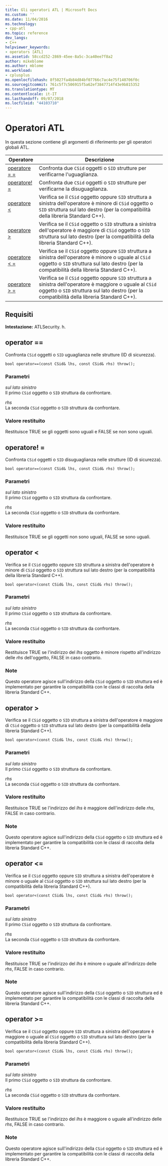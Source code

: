```yaml
---
title: Gli operatori ATL | Microsoft Docs
ms.custom: ''
ms.date: 11/04/2016
ms.technology:
- cpp-atl
ms.topic: reference
dev_langs:
- C++
helpviewer_keywords:
- operators [ATL]
ms.assetid: 58ccd252-2869-45ee-8a5c-3ca40ee7f8a2
author: mikeblome
ms.author: mblome
ms.workload:
- cplusplus
ms.openlocfilehash: 8f5027fa4b84d84bf07766c7ac4e75f140706f0c
ms.sourcegitcommit: 761c5f7c506915f5a62ef3847714f43e9b815352
ms.translationtype: MT
ms.contentlocale: it-IT
ms.lasthandoff: 09/07/2018
ms.locfileid: "44103710"
---
```

# <a name="atl-operators"></a>Operatori ATL

In questa sezione contiene gli argomenti di riferimento per gli operatori globali ATL.

|Operatore|Descrizione|
|--------------|-----------------|
|[operatore = =](#operator_eq_eq)|Confronta due `CSid` oggetti o `SID` strutture per verificarne l'uguaglianza.|
|[operatore! =](#operator_neq)|Confronta due `CSid` oggetti o `SID` strutture per verificarne la disuguaglianza.|
|[operatore <](#operator_lt)|Verifica se il `CSid` oggetto oppure `SID` struttura a sinistra dell'operatore è minore di `CSid` oggetto o `SID` struttura sul lato destro (per la compatibilità della libreria Standard C++).|
|[operatore >](#operator_gt)|Verifica se il `CSid` oggetto o `SID` struttura a sinistra dell'operatore è maggiore di `CSid` oggetto o `SID` struttura sul lato destro (per la compatibilità della libreria Standard C++).|
|[operatore < =](#operator_lt__eq)|Verifica se il `CSid` oggetto oppure `SID` struttura a sinistra dell'operatore è minore o uguale al `CSid` oggetto o `SID` struttura sul lato destro (per la compatibilità della libreria Standard C++).|
|[operatore > =](#operator_gt__eq)|Verifica se il `CSid` oggetto oppure `SID` struttura a sinistra dell'operatore è maggiore o uguale al `CSid` oggetto o `SID` struttura sul lato destro (per la compatibilità della libreria Standard C++).|

## <a name="requirements"></a>Requisiti

**Intestazione:** ATLSecurity. h.

##  <a name="operator_eq_eq"></a>  operator ==

Confronta `CSid` oggetti o `SID` uguaglianza nelle strutture (ID di sicurezza).

```   
bool operator==(const CSid& lhs, const CSid& rhs) throw();
```

### <a name="parameters"></a>Parametri

*sul lato sinistro*  
Il primo `CSid` oggetto o `SID` struttura da confrontare.

*rhs*  
La seconda `CSid` oggetto o `SID` struttura da confrontare.

### <a name="return-value"></a>Valore restituito

Restituisce TRUE se gli oggetti sono uguali e FALSE se non sono uguali.

##  <a name="operator_neq"></a>  operatore! =

Confronta `CSid` oggetti o `SID` disuguaglianza nelle strutture (ID di sicurezza).

```   
bool operator==(const CSid& lhs, const CSid& rhs) throw();
```

### <a name="parameters"></a>Parametri

*sul lato sinistro*  
Il primo `CSid` oggetto o `SID` struttura da confrontare.

*rhs*  
La seconda `CSid` oggetto o `SID` struttura da confrontare.

### <a name="return-value"></a>Valore restituito

Restituisce TRUE se gli oggetti non sono uguali, FALSE se sono uguali.

##  <a name="operator_lt"></a>  operator <

Verifica se il `CSid` oggetto oppure `SID` struttura a sinistra dell'operatore è minore di `CSid` oggetto o `SID` struttura sul lato destro (per la compatibilità della libreria Standard C++).

```   
bool operator<(const CSid& lhs, const CSid& rhs) throw();
```

### <a name="parameters"></a>Parametri

*sul lato sinistro*  
Il primo `CSid` oggetto o `SID` struttura da confrontare.

*rhs*  
La seconda `CSid` oggetto o `SID` struttura da confrontare.

### <a name="return-value"></a>Valore restituito

Restituisce TRUE se l'indirizzo del *lhs* oggetto è minore rispetto all'indirizzo delle *rhs* dell'oggetto, FALSE in caso contrario.

### <a name="remarks"></a>Note

Questo operatore agisce sull'indirizzo della `CSid` oggetto o `SID` struttura ed è implementato per garantire la compatibilità con le classi di raccolta della libreria Standard C++.

##  <a name="operator_gt"></a>  operator >

Verifica se il `CSid` oggetto o `SID` struttura a sinistra dell'operatore è maggiore di `CSid` oggetto o `SID` struttura sul lato destro (per la compatibilità della libreria Standard C++).

```   
bool operator<(const CSid& lhs, const CSid& rhs) throw();
```

### <a name="parameters"></a>Parametri

*sul lato sinistro*  
Il primo `CSid` oggetto o `SID` struttura da confrontare.

*rhs*  
La seconda `CSid` oggetto o `SID` struttura da confrontare.

### <a name="return-value"></a>Valore restituito

Restituisce TRUE se l'indirizzo del *lhs* è maggiore dell'indirizzo delle *rhs*, FALSE in caso contrario.

### <a name="remarks"></a>Note

Questo operatore agisce sull'indirizzo della `CSid` oggetto o `SID` struttura ed è implementato per garantire la compatibilità con le classi di raccolta della libreria Standard C++.

##  <a name="operator_lt__eq"></a>  operator <=

Verifica se il `CSid` oggetto oppure `SID` struttura a sinistra dell'operatore è minore o uguale al `CSid` oggetto o `SID` struttura sul lato destro (per la compatibilità della libreria Standard C++).

```   
bool operator<(const CSid& lhs, const CSid& rhs) throw();
```

### <a name="parameters"></a>Parametri

*sul lato sinistro*  
Il primo `CSid` oggetto o `SID` struttura da confrontare.

*rhs*  
La seconda `CSid` oggetto o `SID` struttura da confrontare.

### <a name="return-value"></a>Valore restituito

Restituisce TRUE se l'indirizzo del *lhs* è minore o uguale all'indirizzo delle *rhs*, FALSE in caso contrario.

### <a name="remarks"></a>Note

Questo operatore agisce sull'indirizzo della `CSid` oggetto o `SID` struttura ed è implementato per garantire la compatibilità con le classi di raccolta della libreria Standard C++.

##  <a name="operator_gt__eq"></a>  operator >=

Verifica se il `CSid` oggetto oppure `SID` struttura a sinistra dell'operatore è maggiore o uguale al `CSid` oggetto o `SID` struttura sul lato destro (per la compatibilità della libreria Standard C++).

```   
bool operator<(const CSid& lhs, const CSid& rhs) throw();
```

### <a name="parameters"></a>Parametri

*sul lato sinistro*  
Il primo `CSid` oggetto o `SID` struttura da confrontare.

*rhs*  
La seconda `CSid` oggetto o `SID` struttura da confrontare.

### <a name="return-value"></a>Valore restituito

Restituisce TRUE se l'indirizzo del *lhs* è maggiore o uguale all'indirizzo delle *rhs*, FALSE in caso contrario.

### <a name="remarks"></a>Note

Questo operatore agisce sull'indirizzo della `CSid` oggetto o `SID` struttura ed è implementato per garantire la compatibilità con le classi di raccolta della libreria Standard C++.

